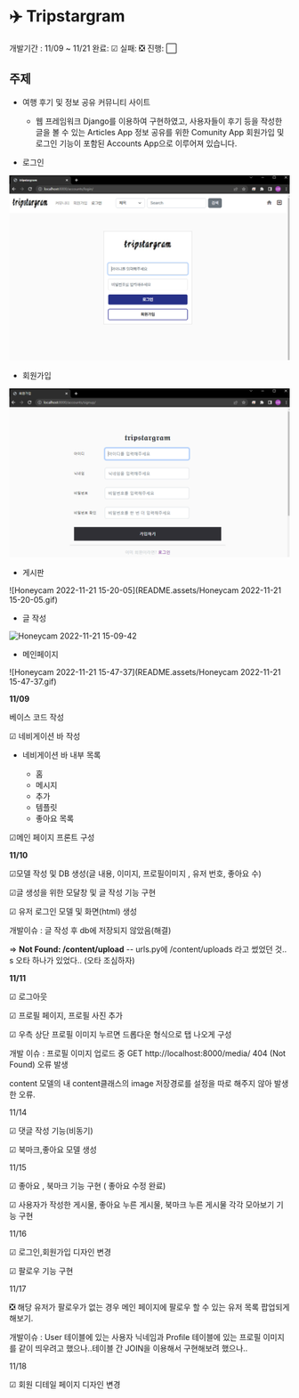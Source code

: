 <h1>✈️ Tripstargram</h1>

개발기간 : 11/09 ~ 11/21 완료: ☑ 실패: ❎ 진행: ⬜

<h2>주제</h2>

* 여행 후기 및 정보 공유 커뮤니티 사이트
  * 웹 프레임워크 Django를 이용하여 구현하였고, 사용자들이 후기 등을 작성한 글을 볼 수 있는 Articles App 정보 공유를 위한 Comunity App 회원가입 및 로그인 기능이 포함된 Accounts App으로 이루어져 있습니다.

* 로그인

![image-20221121144930632](README.assets/image-20221121144930632.png)

* 회원가입

![image-20221121145118155](README.assets/image-20221121145118155.png)

* 게시판

![Honeycam 2022-11-21 15-20-05](README.assets/Honeycam 2022-11-21 15-20-05.gif)

* 글 작성

![Honeycam 2022-11-21 15-09-42](https://user-images.githubusercontent.com/103582315/202985635-349a4fde-9677-4ef7-84c9-c53b5bda4e9d.gif)

* 메인페이지

![Honeycam 2022-11-21 15-47-37](README.assets/Honeycam 2022-11-21 15-47-37.gif)



<b>11/09 </b>

베이스 코드 작성

☑ 네비게이션 바 작성

- 네비게이션 바 내부 목록

  - 홈
  - 메시지
  - 추가
  - 템플릿
  - 좋아요 목록

☑메인 페이지 프론트 구성

<b>11/10</b>

☑모델 작성 및 DB 생성(글 내용, 이미지, 프로필이미지 , 유저 번호, 좋아요 수)

☑글 생성을 위한 모달창 및 글 작성 기능 구현

☑ 유저 로그인 모델 및 화면(html) 생성

개발이슈 : 글 작성 후 db에 저장되지 않았음(해결)

=> **Not Found: /content/upload** -- urls.py에 /content/uploads 라고 썼었던 것.. s 오타 하나가 있었다.. (오타 조심하자)

<b>11/11</b>

☑ 로그아웃

☑ 프로필 페이지, 프로필 사진 추가

☑ 우측 상단 프로필 이미지 누르면 드롭다운 형식으로 탭 나오게 구성

개발 이슈 : 프로필 이미지 업로드 중 GET http://localhost:8000/media/ 404 (Not Found) 오류 발생

content 모델의 내 content클래스의 image 저장경로를 설정을 따로 해주지 않아 발생한 오류.

11/14

☑ 댓글 작성 기능(비동기)

☑ 북마크,좋아요 모델 생성

11/15

☑ 좋아요 , 북마크 기능 구현 ( 좋아요 수정 완료)

☑ 사용자가 작성한 게시물, 좋아요 누른 게시물, 북마크 누른 게시물 각각 모아보기 기능 구현

11/16

☑  로그인,회원가입 디자인 변경

☑  팔로우 기능 구현

11/17

❎ 해당 유저가 팔로우가 없는 경우 메인 페이지에 팔로우 할 수 있는 유저 목록 팝업되게 해보기.

개발이슈 : User 테이블에 있는 사용자 닉네임과 Profile 테이블에 있는 프로필 이미지를 같이 띄우려고 했으나..테이블 간 JOIN을 이용해서 구현해보려 했으나..

11/18

☑ 회원 디테일 페이지 디자인 변경
